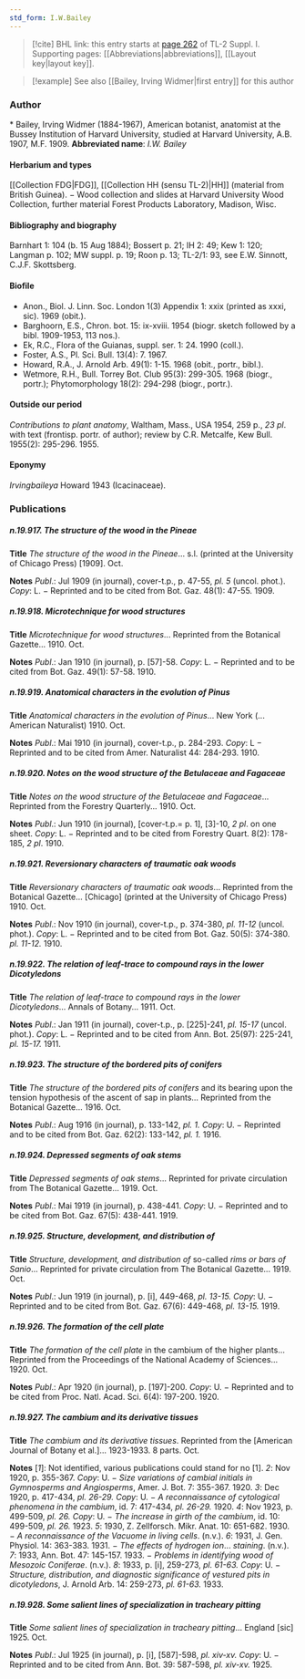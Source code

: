 ```yaml
---
std_form: I.W.Bailey
---
```


> [!cite] BHL link: this entry starts at [page 262](https://www.biodiversitylibrary.org/page/33264989) of TL-2 Suppl. I.
> Supporting pages: [[Abbreviations|abbreviations]], [[Layout key|layout key]].

> [!example] See also [[Bailey, Irving Widmer|first entry]] for this author

### Author

\* Bailey, Irving Widmer (1884-1967), American botanist, anatomist at the Bussey Institution of Harvard University, studied at Harvard University, A.B. 1907, M.F. 1909. 
**Abbreviated name**: *I.W. Bailey*

#### Herbarium and types

[[Collection FDG|FDG]], [[Collection HH (sensu TL-2)|HH]] (material from British Guinea). − Wood collection and slides at Harvard University Wood Collection, further material Forest Products Laboratory, Madison, Wisc.

#### Bibliography and biography

Barnhart 1: 104 (b. 15 Aug 1884); Bossert p. 21; IH 2: 49; Kew 1: 120; Langman p. 102; MW suppl. p. 19; Roon p. 13; TL-2/1: 93, see E.W. Sinnott, C.J.F. Skottsberg.

#### Biofile

- Anon., Biol. J. Linn. Soc. London 1(3) Appendix 1: xxix (printed as xxxi, sic). 1969 (obit.).
- Barghoorn, E.S., Chron. bot. 15: ix-xviii. 1954 (biogr. sketch followed by a bibl. 1909-1953, 113 nos.).
- Ek, R.C., Flora of the Guianas, suppl. ser. 1: 24. 1990 (coll.).
- Foster, A.S., Pl. Sci. Bull. 13(4): 7. 1967.
- Howard, R.A., J. Arnold Arb. 49(1): 1-15. 1968 (obit., portr., bibl.).
- Wetmore, R.H., Bull. Torrey Bot. Club 95(3): 299-305. 1968 (biogr., portr.); Phytomorphology 18(2): 294-298 (biogr., portr.).

#### Outside our period

*Contributions to plant anatomy*, Waltham, Mass., USA 1954, 259 p., *23 pl*. with text (frontisp. portr. of author); review by C.R. Metcalfe, Kew Bull. 1955(2): 295-296. 1955.

#### Eponymy

*Irvingbaileya* Howard 1943 (Icacinaceae).

### Publications

##### n.19.917. The structure of the wood in the Pineae

**Title**
*The structure of the wood in the Pineae*... s.l. (printed at the University of Chicago Press) \[1909\]. Oct.

**Notes**
*Publ*.: Jul 1909 (in journal), cover-t.p., p. 47-55, *pl. 5* (uncol. phot.). *Copy*: L. − Reprinted and to be cited from Bot. Gaz. 48(1): 47-55. 1909.

##### n.19.918. Microtechnique for wood structures

**Title**
*Microtechnique for wood structures*... Reprinted from the Botanical Gazette... 1910. Oct.

**Notes**
*Publ*.: Jan 1910 (in journal), p. \[57\]-58. *Copy*: L. − Reprinted and to be cited from Bot. Gaz. 49(1): 57-58. 1910.

##### n.19.919. Anatomical characters in the evolution of Pinus

**Title**
*Anatomical characters in the evolution of Pinus*... New York (... American Naturalist) 1910. Oct.

**Notes**
*Publ*.: Mai 1910 (in journal), cover-t.p., p. 284-293. *Copy*: L − Reprinted and to be cited from Amer. Naturalist 44: 284-293. 1910.

##### n.19.920. Notes on the wood structure of the Betulaceae and Fagaceae

**Title**
*Notes on the wood structure of the Betulaceae and Fagaceae*... Reprinted from the Forestry Quarterly... 1910. Oct.

**Notes**
*Publ*.: Jun 1910 (in journal), \[cover-t.p.= p. 1\], \[3\]-10, *2 pl*. on one sheet. *Copy*: L. − Reprinted and to be cited from Forestry Quart. 8(2): 178-185, *2 pl*. 1910.

##### n.19.921. Reversionary characters of traumatic oak woods

**Title**
*Reversionary characters of traumatic oak woods*... Reprinted from the Botanical Gazette... \[Chicago\] (printed at the University of Chicago Press) 1910. Oct.

**Notes**
*Publ*.: Nov 1910 (in journal), cover-t.p., p. 374-380, *pl. 11-12* (uncol. phot.). *Copy*: L. − Reprinted and to be cited from Bot. Gaz. 50(5): 374-380. *pl. 11-12.* 1910.

##### n.19.922. The relation of leaf-trace to compound rays in the lower Dicotyledons

**Title**
*The relation of leaf-trace to compound rays in the lower Dicotyledons*... Annals of Botany... 1911. Oct.

**Notes**
*Publ*.: Jan 1911 (in journal), cover-t.p., p. \[225\]-241, *pl. 15-17* (uncol. phot.). *Copy*: L. − Reprinted and to be cited from Ann. Bot. 25(97): 225-241, *pl. 15-17.* 1911.

##### n.19.923. The structure of the bordered pits of conifers

**Title**
*The structure of the bordered pits of conifers* and its bearing upon the tension hypothesis of the ascent of sap in plants... Reprinted from the Botanical Gazette... 1916. Oct.

**Notes**
*Publ*.: Aug 1916 (in journal), p. 133-142, *pl. 1.* *Copy*: U. − Reprinted and to be cited from Bot. Gaz. 62(2): 133-142, *pl. 1.* 1916.

##### n.19.924. Depressed segments of oak stems

**Title**
*Depressed segments of oak stems*... Reprinted for private circulation from The Botanical Gazette... 1919. Oct.

**Notes**
*Publ*.: Mai 1919 (in journal), p. 438-441. *Copy*: U. − Reprinted and to be cited from Bot. Gaz. 67(5): 438-441. 1919.

##### n.19.925. Structure, development, and distribution of

**Title**
*Structure, development, and distribution of* so-called *rims or bars of Sanio*... Reprinted for private circulation from The Botanical Gazette... 1919. Oct.

**Notes**
*Publ*.: Jun 1919 (in journal), p. \[i\], 449-468, *pl. 13-15.* *Copy*: U. − Reprinted and to be cited from Bot. Gaz. 67(6): 449-468, *pl. 13-15.* 1919.

##### n.19.926. The formation of the cell plate

**Title**
*The formation of the cell plate* in the cambium of the higher plants... Reprinted from the Proceedings of the National Academy of Sciences... 1920. Oct.

**Notes**
*Publ*.: Apr 1920 (in journal), p. \[197\]-200. *Copy*: U. − Reprinted and to be cited from Proc. Natl. Acad. Sci. 6(4): 197-200. 1920.

##### n.19.927. The cambium and its derivative tissues

**Title**
*The cambium and its derivative tissues*. Reprinted from the \[American Journal of Botany et al.\]... 1923-1933. 8 parts. Oct.

**Notes**
\[*1*\]: Not identified, various publications could stand for no \[1\].
*2*: Nov 1920, p. 355-367. *Copy*: U. − *Size variations of cambial initials in Gymnosperms and Angiosperms*, Amer. J. Bot. 7: 355-367. 1920.
*3*: Dec 1920, p. 417-434, *pl. 26-29.* *Copy*: U. − *A reconnaissance of cytological phenomena in the cambium*, id. 7: 417-434, *pl. 26-29.* 1920.
*4*: Nov 1923, p. 499-509, *pl. 26.* *Copy*: U. − *The increase in girth of the cambium*, id. 10: 499-509, *pl. 26.* 1923.
*5*: 1930, Z. Zellforsch. Mikr. Anat. 10: 651-682. 1930. − *A reconnaissance of the Vacuome in living cells*. (n.v.).
*6*: 1931, J. Gen. Physiol. 14: 363-383. 1931. − *The effects of hydrogen ion*... *staining*. (n.v.).
*7*: 1933, Ann. Bot. 47: 145-157. 1933. − *Problems in identifying wood of Mesozoic Coniferae*. (n.v.).
*8*: 1933, p. \[i\], 259-273, *pl. 61-63.* *Copy*: U. − *Structure, distribution, and diagnostic significance of vestured pits in dicotyledons*, J. Arnold Arb. 14: 259-273, *pl. 61-63.* 1933.

##### n.19.928. Some salient lines of specialization in tracheary pitting

**Title**
*Some salient lines of specialization in tracheary pitting*... England \[sic\] 1925. Oct.

**Notes**
*Publ*.: Jul 1925 (in journal), p. \[i\], \[587\]-598, *pl. xiv-xv.* *Copy*: U. − Reprinted and to be cited from Ann. Bot. 39: 587-598, *pl. xiv-xv.* 1925.

